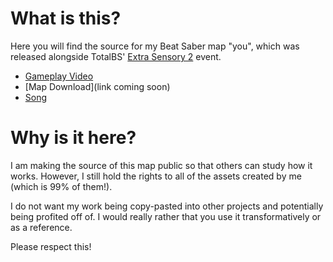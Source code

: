 # What is this?

Here you will find the source for my Beat Saber map "you", which was released alongside TotalBS' [Extra Sensory 2](https://exsii.totalbs.dev/) event. 

- [Gameplay Video](https://youtu.be/2SgLtmqxu-k)
- [Map Download](link coming soon)
- [Song](https://www.youtube.com/watch?v=13b_Cfc_ZnQ)

# Why is it here?

I am making the source of this map public so that others can study how it works. However, I still hold the rights to all of the assets created by me (which is 99% of them!).

I do not want my work being copy-pasted into other projects and potentially being profited off of. I would really rather that you use it transformatively or as a reference.

Please respect this!
